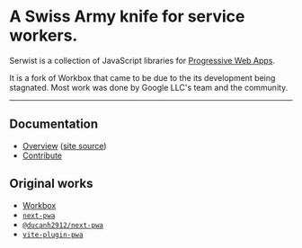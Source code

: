 # A Swiss Army knife for service workers.

Serwist is a collection of JavaScript libraries for [Progressive Web Apps](https://web.dev/progressive-web-apps/).

It is a fork of Workbox that came to be due to the its development being stagnated. Most work was done by Google LLC's team and the community.

---

## Documentation

- [Overview](https://serwist.vercel.app) ([site source](https://github.com/serwist/serwist/tree/main/docs))
- [Contribute](/CONTRIBUTING.md)

## Original works

- [Workbox](https://github.com/GoogleChrome/workbox/commits/v7)
- [`next-pwa`](https://github.com/shadowwalker/next-pwa/commits/master)
- [`@ducanh2912/next-pwa`](https://github.com/DuCanhGH/next-pwa/commits/master)
- [`vite-plugin-pwa`](https://github.com/vite-pwa/vite-plugin-pwa/commits/main)
